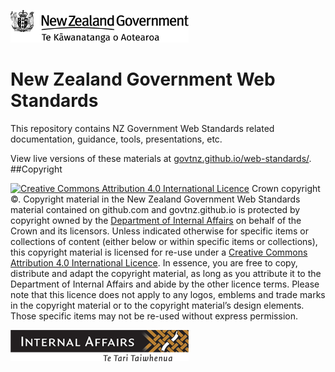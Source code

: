 [![New Zealand Government — Te Kāwanatanga o Aotearoa](common/img/nz-govt-logo.png)](https://www.govt.nz/)
#  New Zealand Government Web Standards

This repository contains NZ Government Web Standards related documentation, guidance, tools, presentations, etc.

View live versions of these materials at [govtnz.github.io/web-standards/](http://govtnz.github.io/web-standards/).
##Copyright
<p><a href="http://creativecommons.org/licenses/by/4.0/" rel="license"><img alt="Creative Commons Attribution 4.0 International Licence" src="https://i.creativecommons.org/l/by/4.0/88x31.png"></a> Crown copyright ©. Copyright material in the <span property="http://purl.org/dc/terms/title">New Zealand Government Web Standards material contained on github.com and govtnz.github.io</span> is protected by copyright owned by the <a href="http://www.dia.govt.nz" vocab="http://creativecommons.org/ns#" property="attributionURL"><span property="attributionName">Department of Internal Affairs</span></a> on behalf of the Crown and its licensors. Unless indicated otherwise for specific items or collections of content (either below or within specific items or collections), this copyright material is licensed for re-use under a <a rel="license" href="http://creativecommons.org/licenses/by/4.0/">Creative Commons Attribution 4.0 International Licence</a>. In essence, you are free to copy, distribute and adapt the copyright material, as long as you attribute it to the Department of Internal Affairs and abide by the other licence terms. Please note that this licence does not apply to any logos, emblems and trade marks in the copyright material or to the copyright material’s design elements. Those specific items may not be re-used without express permission.</p>

[![Department of Internal Affairs — Te Tari Taiwhenua](common/img/dia-logo.png)](https://www.dia.govt.nz/)
